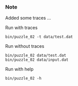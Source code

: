 ### Note
Added some traces ...

Run with traces
```shell
bin/puzzle_02 -t data/test.dat
```

Run without traces
```shell
bin/puzzle_02 data/test.dat
bin/puzzle_02 data/input.dat
```


Run with help
```shell
bin/puzzle_02 -h
```
